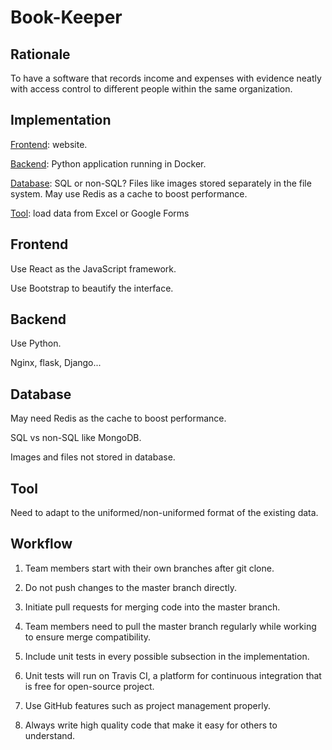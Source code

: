 # Book-Keeper

## Rationale

To have a software that records income and expenses with evidence neatly with access control to different people within the same organization.

## Implementation

[Frontend](#Frontend): website.

[Backend](#Backend): Python application running in Docker.

[Database](#Database): SQL or non-SQL? Files like images stored separately in the file system. May use Redis as a cache to boost performance.

[Tool](#Tool): load data from Excel or Google Forms

## Frontend

Use React as the JavaScript framework.

Use Bootstrap to beautify the interface.

## Backend

Use Python.

Nginx, flask, Django...

## Database

May need Redis as the cache to boost performance.

SQL vs non-SQL like MongoDB.

Images and files not stored in database.

## Tool

Need to adapt to the uniformed/non-uniformed format of the existing data.

## Workflow

1. Team members start with their own branches after git clone.

2. Do not push changes to the master branch directly.

2. Initiate pull requests for merging code into the master branch.

3. Team members need to pull the master branch regularly while working to ensure merge compatibility.

4. Include unit tests in every possible subsection in the implementation.

5. Unit tests will run on Travis CI, a platform for continuous integration that is free for open-source project.

6. Use GitHub features such as project management properly.

7. Always write high quality code that make it easy for others to understand.

